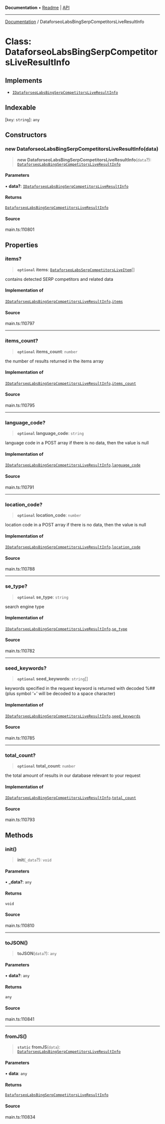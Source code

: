 **Documentation** • [Readme](../README.md) \| [API](../globals.md)

***

[Documentation](../README.md) / DataforseoLabsBingSerpCompetitorsLiveResultInfo

# Class: DataforseoLabsBingSerpCompetitorsLiveResultInfo

## Implements

- [`IDataforseoLabsBingSerpCompetitorsLiveResultInfo`](../interfaces/IDataforseoLabsBingSerpCompetitorsLiveResultInfo.md)

## Indexable

 \[`key`: `string`\]: `any`

## Constructors

### new DataforseoLabsBingSerpCompetitorsLiveResultInfo(data)

> **new DataforseoLabsBingSerpCompetitorsLiveResultInfo**(`data`?): [`DataforseoLabsBingSerpCompetitorsLiveResultInfo`](DataforseoLabsBingSerpCompetitorsLiveResultInfo.md)

#### Parameters

• **data?**: [`IDataforseoLabsBingSerpCompetitorsLiveResultInfo`](../interfaces/IDataforseoLabsBingSerpCompetitorsLiveResultInfo.md)

#### Returns

[`DataforseoLabsBingSerpCompetitorsLiveResultInfo`](DataforseoLabsBingSerpCompetitorsLiveResultInfo.md)

#### Source

main.ts:110801

## Properties

### items?

> **`optional`** **items**: [`DataforseoLabsSerpCompetitorsLiveItem`](DataforseoLabsSerpCompetitorsLiveItem.md)[]

contains detected SERP competitors and related data

#### Implementation of

[`IDataforseoLabsBingSerpCompetitorsLiveResultInfo`](../interfaces/IDataforseoLabsBingSerpCompetitorsLiveResultInfo.md).[`items`](../interfaces/IDataforseoLabsBingSerpCompetitorsLiveResultInfo.md#items)

#### Source

main.ts:110797

***

### items\_count?

> **`optional`** **items\_count**: `number`

the number of results returned in the items array

#### Implementation of

[`IDataforseoLabsBingSerpCompetitorsLiveResultInfo`](../interfaces/IDataforseoLabsBingSerpCompetitorsLiveResultInfo.md).[`items_count`](../interfaces/IDataforseoLabsBingSerpCompetitorsLiveResultInfo.md#items_count)

#### Source

main.ts:110795

***

### language\_code?

> **`optional`** **language\_code**: `string`

language code in a POST array
if there is no data, then the value is null

#### Implementation of

[`IDataforseoLabsBingSerpCompetitorsLiveResultInfo`](../interfaces/IDataforseoLabsBingSerpCompetitorsLiveResultInfo.md).[`language_code`](../interfaces/IDataforseoLabsBingSerpCompetitorsLiveResultInfo.md#language_code)

#### Source

main.ts:110791

***

### location\_code?

> **`optional`** **location\_code**: `number`

location code in a POST array
if there is no data, then the value is null

#### Implementation of

[`IDataforseoLabsBingSerpCompetitorsLiveResultInfo`](../interfaces/IDataforseoLabsBingSerpCompetitorsLiveResultInfo.md).[`location_code`](../interfaces/IDataforseoLabsBingSerpCompetitorsLiveResultInfo.md#location_code)

#### Source

main.ts:110788

***

### se\_type?

> **`optional`** **se\_type**: `string`

search engine type

#### Implementation of

[`IDataforseoLabsBingSerpCompetitorsLiveResultInfo`](../interfaces/IDataforseoLabsBingSerpCompetitorsLiveResultInfo.md).[`se_type`](../interfaces/IDataforseoLabsBingSerpCompetitorsLiveResultInfo.md#se_type)

#### Source

main.ts:110782

***

### seed\_keywords?

> **`optional`** **seed\_keywords**: `string`[]

keywords specified in the request
keyword is returned with decoded %## (plus symbol ‘+’ will be decoded to a space character)

#### Implementation of

[`IDataforseoLabsBingSerpCompetitorsLiveResultInfo`](../interfaces/IDataforseoLabsBingSerpCompetitorsLiveResultInfo.md).[`seed_keywords`](../interfaces/IDataforseoLabsBingSerpCompetitorsLiveResultInfo.md#seed_keywords)

#### Source

main.ts:110785

***

### total\_count?

> **`optional`** **total\_count**: `number`

the total amount of results in our database relevant to your request

#### Implementation of

[`IDataforseoLabsBingSerpCompetitorsLiveResultInfo`](../interfaces/IDataforseoLabsBingSerpCompetitorsLiveResultInfo.md).[`total_count`](../interfaces/IDataforseoLabsBingSerpCompetitorsLiveResultInfo.md#total_count)

#### Source

main.ts:110793

## Methods

### init()

> **init**(`_data`?): `void`

#### Parameters

• **\_data?**: `any`

#### Returns

`void`

#### Source

main.ts:110810

***

### toJSON()

> **toJSON**(`data`?): `any`

#### Parameters

• **data?**: `any`

#### Returns

`any`

#### Source

main.ts:110841

***

### fromJS()

> **`static`** **fromJS**(`data`): [`DataforseoLabsBingSerpCompetitorsLiveResultInfo`](DataforseoLabsBingSerpCompetitorsLiveResultInfo.md)

#### Parameters

• **data**: `any`

#### Returns

[`DataforseoLabsBingSerpCompetitorsLiveResultInfo`](DataforseoLabsBingSerpCompetitorsLiveResultInfo.md)

#### Source

main.ts:110834
